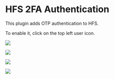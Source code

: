 # HFS 2FA Authentication

This plugin adds OTP authentication to HFS.

To enable it, click on the top left user icon. 

![](https://github.com/user-attachments/assets/89e0c41b-6a74-4c6a-becc-072517c72d97)

![](https://github.com/user-attachments/assets/8edb44a7-7949-4242-8fa7-de18da0e48e4)

![](https://github.com/user-attachments/assets/e4f4ea64-ac6a-4274-84ea-9a1078c5f99f)

![](https://github.com/user-attachments/assets/58336a9c-7cec-428e-8a19-3203e7160702)
